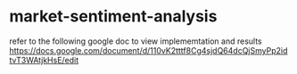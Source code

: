 # market-sentiment-analysis
refer to the following google doc to view implememtation and results
https://docs.google.com/document/d/110vK2tttf8Cg4sjdQ64dcQjSmyPp2idtvT3WAtjkHsE/edit
